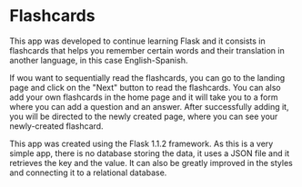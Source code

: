 # Flashcards

This app was developed to continue learning Flask and it consists in flashcards that helps you remember certain words and their translation in another language, in this case English-Spanish.

If wou want to sequentially read the flashcards, you can go to the landing page and click on the "Next" button to read the flashcards. You can also add your own flashcards in the home page and it will take you to a form where you can add a question and an answer. After successfully adding it, you will be directed to the newly created page, where you can see your newly-created flashcard.

This app was created using the Flask 1.1.2 framework. As this is a very simple app, there is no database storing the data, it uses a JSON file and it retrieves the key and the value. It can also be greatly improved in the styles and connecting it to a relational database.
